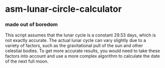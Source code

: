 # asm-lunar-circle-calculator
### made out of boredom

This script assumes that the lunar cycle is a constant 29.53 days, which is not exactly accurate. The actual lunar cycle can vary slightly due to a variety of factors, such as the gravitational pull of the sun and other celestial bodies. To get more accurate results, you would need to take these factors into account and use a more complex algorithm to calculate the date of the next full moon.
